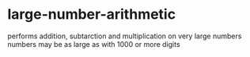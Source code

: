 # large-number-arithmetic
performs addition, subtarction and multiplication on very large numbers
numbers may be as large as with 1000 or more digits
